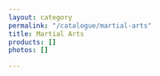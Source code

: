 ```yaml
---
layout: category
permalink: "/catalogue/martial-arts"
title: Martial Arts
products: []
photos: []

---
```

